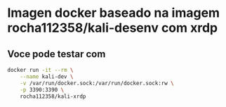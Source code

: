 # Imagen docker baseado na imagem rocha112358/kali-desenv com xrdp

## Voce pode testar com
````bash
docker run -it --rm \
    --name kali-dev \
    -v /var/run/docker.sock:/var/run/docker.sock:rw \
    -p 3390:3390 \
    rocha112358/kali-xrdp
````